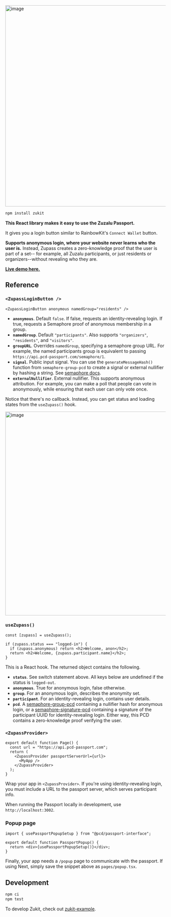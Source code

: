 <img width="630" alt="image" src="https://user-images.githubusercontent.com/169280/234023424-e88b0bba-8ea1-49f5-9bd2-411e8471a4e3.png">

```sh
npm install zukit
```

**This React library makes it easy to use the Zuzalu Passport.**

It gives you a login button similar to RainbowKit's `Connect Wallet` button.

**Supports anonymous login, where your website never learns who the user is.**
Instead, Zupass creates a zero-knowledge proof that the user is part of a set--
for example, all Zuzalu participants, or just residents or organizers--without
revealing who they are.

**<a href="https://zukit-example.vercel.app/">Live demo here.</a>**

## Reference

### `<ZupassLoginButton />`

```tsx
<ZupassLoginButton anonymous namedGroup="residents" />
```

- **`anonymous`**. Default `false`. If false, requests an identity-revealing
  login. If true, requests a Semaphore proof of anonymous membership in a group.
- **`namedGroup`**. Default `"participants"`. Also supports `"organizers"`,
  `"residents"`, and `"visitors"`.
- **`groupURL`**. Overrides `namedGroup`, specifying a semaphore group URL. For
  example, the named participants group is equivalent to passing
  `https://api.pcd-passport.com/semaphore/1`.
- **`signal`**. Public input signal. You can use the `generateMessageHash()`
  function from `semaphore-group-pcd` to create a signal or external nullifier
  by hashing a string. See
  <a href="https://semaphore.appliedzkp.org/docs/V1/howitworks">semaphore docs</a>.
- **`externalNullifier`**. External nullifier. This supports anonymous
  attribution. For example, you can make a poll that people can vote in
  anonymously, while ensuring that each user can only vote once.

Notice that there's no callback. Instead, you can get status and loading states
from the `useZupass()` hook.

<img width="638" alt="image" src="https://user-images.githubusercontent.com/169280/234030533-fb3232a4-dfcf-4d19-9d0f-8a41b84a5137.png">

### `useZupass()`

```tsx
const [zupass] = useZupass();

if (zupass.status === "logged-in") {
  if (zupass.anonymous) return <h2>Welcome, anon</h2>;
  return <h2>Welcome, {zupass.participant.name}</h2>;
}
```

This is a React hook. The returned object contains the following.

- **`status`**. See switch statement above. All keys below are undefined if
  the status is `logged-out`.
- **`anonymous`**. True for anonymous login, false otherwise.
- **`group`**. For an anonymous login, describes the anonymity set.
- **`participant`**. For an identity-revealing login, contains user details.
- **`pcd`**. A
  <a href="https://github.com/proofcarryingdata/zupass/tree/main/packages/semaphore-group-pcd">semaphore-group-pcd</a>
  containing a nullifier hash for anonymous login, or a
  <a href="https://github.com/proofcarryingdata/zupass/tree/main/packages/semaphore-signature-pcd">semaphore-signature-pcd</a>
  containing a signature of the participant UUID for identity-revealing login.
  Either way, this PCD contains a zero-knowledge proof verifying the user.

### `<ZupassProvider>`

```tsx
export default function Page() {
  const url = "https://api.pcd-passport.com";
  return (
    <ZupassProvider passportServerUrl={url}>
      <MyApp />
    </ZupassProvider>
  );
}
```

Wrap your app in `<ZupassProvider>`. If you're using identity-revealing login,
you must include a URL to the passport server, which serves participant info.

When running the Passport locally in development, use `http://localhost:3002`.

### Popup page

```tsx
import { usePassportPopupSetup } from "@pcd/passport-interface";

export default function PassportPopup() {
  return <div>{usePassportPopupSetup()}</div>;
}
```

Finally, your app needs a `/popup` page to communicate with the passport. If
using Next, simply save the snippet above as `pages/popup.tsx`.

## Development

```sh
npm ci
npm test
```

To develop Zukit, check out
<a href="https://github.com/dcposch/zukit-example">zukit-example</a>.
